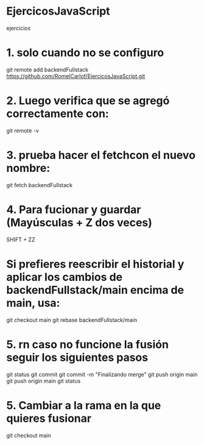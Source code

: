 # EjercicosJavaScript
ejercicios

# 1. solo cuando no se configuro
git remote add backendFullstack  https://github.com/RomelCarlof/EjercicosJavaScript.git

# 2. Luego verifica que se agregó correctamente con:

git remote -v

# 3.  prueba hacer el fetchcon el nuevo nombre:

git fetch backendFullstack

# 4.  Para fucionar y guardar (Mayúsculas + Z dos veces)
SHIFT + ZZ  

# Si prefieres reescribir el historial y aplicar los cambios de backendFullstack/main encima de main, usa:
git checkout main
git rebase backendFullstack/main




# 5.  rn caso no funcione la fusión seguir los siguientes pasos 
git status
git commit
git commit -m "Finalizando merge"
git push origin main
git push origin main
git status

# 5. Cambiar a la rama en la que quieres fusionar
git checkout main


